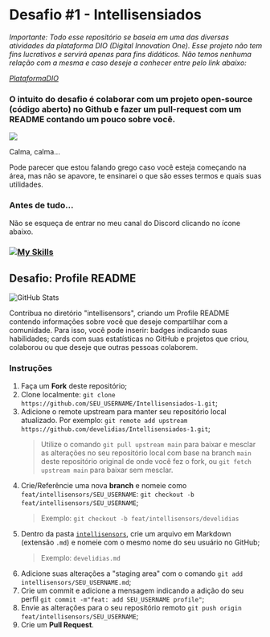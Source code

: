 # Desafio  #1 -  Intellisensiados

_Importante: Todo esse repositório se baseia em uma das diversas atividades da plataforma DIO (Digital Innovation One). Esse projeto não tem fins lucrativos e servirá apenas para fins didáticos. Não temos nenhuma relação com a mesma e caso deseje a conhecer entre pelo link abaixo:_

[_PlataformaDIO_](https://www.dio.me/)

### O intuito do desafio é colaborar com um projeto open-source (código aberto) no Github e fazer um pull-request com um README contando um pouco sobre você.

![](https://encrypted-tbn0.gstatic.com/images?q=tbn:ANd9GcSG71wO22NdjMncmYLRtzRzHZ3QHQGuS9eYAw&usqp=CAU)

Calma, calma...

Pode parecer que estou falando grego caso você esteja começando na área, mas não se apavore, te ensinarei o que são esses termos e quais suas utilidades.

### Antes de tudo...

Não se esqueça de entrar no meu canal do Discord clicando no ícone abaixo.

### [![My Skills](https://skillicons.dev/icons?i=discord&perline=3)](https://discord.gg/VJwDTgZT)

##  Desafio: Profile README
![GitHub Stats](https://github-readme-stats.vercel.app/api?username=develidias&theme=midnight-purple&show_icons=true)

 Contribua no diretório "intellisensors", criando um Profile README contendo informações sobre você que deseje compartilhar com a comunidade. Para isso, você pode inserir: badges indicando suas habilidades; cards com suas estatísticas no GitHub e projetos que criou, colaborou ou que deseje que outras pessoas colaborem.

### Instruções 
1. Faça um **Fork** deste repositório;
2. Clone localmente: `git clone https://github.com/SEU_USERNAME/Intellisensiados-1.git`;
3. Adicione o remote upstream para manter seu repositório local atualizado. Por exemplo: `git remote add upstream https://github.com/develidias/Intellisensiados-1.git`;
    > Utilize o comando `git pull upstream main` para baixar e mesclar as alterações no seu repositório local com base na branch `main` deste repositório original de onde você fez o fork, ou `git fetch upstream main` para baixar sem mesclar.
4. Crie/Referêncie uma nova **branch** e nomeie como `feat/intellisensors/SEU_USERNAME`: `git checkout -b feat/intellisensors/SEU_USERNAME`;
    > Exemplo: `git checkout -b feat/intellisensors/develidias`
5. Dentro da pasta [`intellisensors`](https://github.com/develidias/Intellisensiados-1/tree/main/intellisensors), crie um arquivo em Markdown (extensão `.md`) e nomeie com o mesmo nome do seu usuário no GitHub;
    > Exemplo: `develidias.md` <br>
6. Adicione suas alterações a "staging area" com o comando `git add intellisensors/SEU_USERNAME.md`;
7. Crie um commit e adicione a mensagem indicando a adição do seu perfil `git commit -m"feat: add SEU_USERNAME profile"`;
8. Envie as alterações para o seu repositório remoto `git push origin feat/intellisensors/SEU_USERNAME`; 
9. Crie um **Pull Request**.

